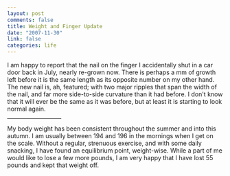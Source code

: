 ```yaml
--- 
layout: post
comments: false
title: Weight and Finger Update
date: "2007-11-30"
link: false
categories: life
---
```

I am happy to report that the nail on the finger I accidentally shut in a car door back in July, nearly re-grown now.  There is perhaps a mm of growth left before it is the same length as its opposite number on my other hand.  The new nail is, ah, featured; with two major ripples that span the width of the nail, and far more side-to-side curvature than it had before.  I don't know that it will ever be the same as it was before, but at least it is starting to look normal again.

<hr width="25%">

My body weight has been consistent throughout the summer and into this autumn.  I am usually between 194 and 196 in the mornings when I get on the scale.  Without a regular, strenuous exercise, and with some daily snacking, I have found an equilibrium point, weight-wise.  While a part of me would like to lose a few more pounds, I am very happy that I have lost 55 pounds and kept that weight off.
